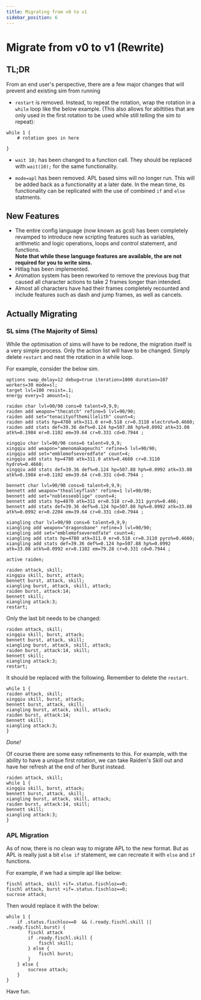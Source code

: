 ```yaml
---
title: Migrating from v0 to v1
sidebar_position: 6
---
```


# Migrate from v0 to v1 (Rewrite)

## TL;DR

From an end user's perspective, there are a few major changes that will prevent and existing sim from running

- `restart` is removed. Instead, to repeat the rotation, wrap the rotation in a `while` loop like the below example. (This also allows for abiltities that are only used in the first rotation to be used while still telling the sim to repeat):

```
while 1 {
    # rotation goes in here

}
```

- `wait 10;` has been changed to a function call. They should be replaced with `wait(10);` for the same functionality.

- `mode=apl` has been removed. APL based sims will no longer run. This will be added back as a functionality at a later date. In the mean time, its functionality can be replicated with the use of combined `if` and `else` statments.

## New Features

- The entire config language (now known as gcsl) has been completely revamped to introduce new scripting features such as variables, arithmetic and logic operations, loops and control statement, and functions.  
**Note that while these language features are available, the are not required for you to write sims.**
- Hitlag has been implemented.
- Animation system has been reworked to remove the previous bug that caused all character actions to take 2 frames longer than intended.
- Almost all characters have had their frames completely recounted and include features such as dash and jump frames, as well as cancels.


## Actually Migrating

### SL sims (The Majority of Sims)
While the optimisation of sims will have to be redone, the migration itself is a very simple process. Only the action list will have to be changed. Simply delete `restart` and nest the rotation in a while loop. 

For example, consider the below sim.

```
options swap_delay=12 debug=true iteration=1000 duration=107 workers=30 mode=sl;
target lvl=100 resist=.1;
energy every=3 amount=1;

raiden char lvl=90/90 cons=0 talent=9,9,9;
raiden add weapon="thecatch" refine=5 lvl=90/90;
raiden add set="tenacityofthemillelith" count=4;
raiden add stats hp=4780 atk=311.0 er=0.518 cr=0.3110 electro%=0.4660;
raiden add stats def=39.36 def%=0.124 hp=507.88 hp%=0.0992 atk=33.08 atk%=0.1984 er=0.1102 em=39.64 cr=0.331 cd=0.7944 ;
			
xingqiu char lvl=90/90 cons=6 talent=9,9,9;
xingqiu add weapon="amenomakageuchi" refine=5 lvl=90/90;
xingqiu add set="emblemofseveredfate" count=4;
xingqiu add stats hp=4780 atk=311.0 atk%=0.4660 cr=0.3110 hydro%=0.4660;
xingqiu add stats def=39.36 def%=0.124 hp=507.88 hp%=0.0992 atk=33.08 atk%=0.1984 er=0.1102 em=39.64 cr=0.331 cd=0.7944 ;

bennett char lvl=90/90 cons=6 talent=9,9,9;
bennett add weapon="thealleyflash" refine=1 lvl=90/90;
bennett add set="noblesseoblige" count=4;
bennett add stats hp=4870 atk=311 er=0.518 cr=0.311 pyro%=0.466;
bennett add stats def=39.36 def%=0.124 hp=507.88 hp%=0.0992 atk=33.08 atk%=0.0992 er=0.2204 em=39.64 cr=0.331 cd=0.7944 ;

xiangling char lvl=90/90 cons=6 talent=9,9,9;
xiangling add weapon="dragonsbane" refine=3 lvl=90/90;
xiangling add set="emblemofseveredfate" count=4;
xiangling add stats hp=4780 atk=311.0 er=0.518 cr=0.3110 pyro%=0.4660;
xiangling add stats def=39.36 def%=0.124 hp=507.88 hp%=0.0992 atk=33.08 atk%=0.0992 er=0.1102 em=79.28 cr=0.331 cd=0.7944 ;

active raiden;

raiden attack, skill;
xingqiu skill, burst, attack;
bennett burst, attack, skill;
xiangling burst, attack, skill, attack;
raiden burst, attack:14;
bennett skill;
xiangling attack:3;
restart;
```

Only the last bit needs to be changed:
```
raiden attack, skill;
xingqiu skill, burst, attack;
bennett burst, attack, skill;
xiangling burst, attack, skill, attack;
raiden burst, attack:14, skill;
bennett skill;
xiangling attack:3;
restart;
```
It should be replaced with the following. Remember to delete the `restart`.
```
while 1 {
raiden attack, skill;
xingqiu skill, burst, attack;
bennett burst, attack, skill;
xiangling burst, attack, skill, attack;
raiden burst, attack:14;
bennett skill;
xiangling attack:3;
}
```

*Done!*

Of course there are some easy refinements to this. For example, with the ability to have a unique first rotation, we can take Raiden's Skill out and have her refresh at the end of her Burst instead. 

```
raiden attack, skill;
while 1 {
xingqiu skill, burst, attack;
bennett burst, attack, skill;
xiangling burst, attack, skill, attack;
raiden burst, attack:14, skill;
bennett skill;
xiangling attack:3;
}
```

### APL Migration
As of now, there is no clean way to migrate APL to the new format. But as APL is really just a bit `else if` statement, we can recreate it with `else` and `if` functions. 

For example, if we had a simple apl like below:

```
fischl attack, skill +if=.status.fischloz==0;
fischl attack, burst +if=.status.fischloz==0;
sucrose attack;
```

Then would replace it with the below:

```
while 1 {
    if .status.fischloz==0  && (.ready.fischl.skill || .ready.fischl.burst) {
        fischl attack
        if .ready.fischl.skill {
            fischl skill;
        } else {
            fischl burst;
        }
    } else {
        sucrose attack;
    }
}
```

Have fun. 